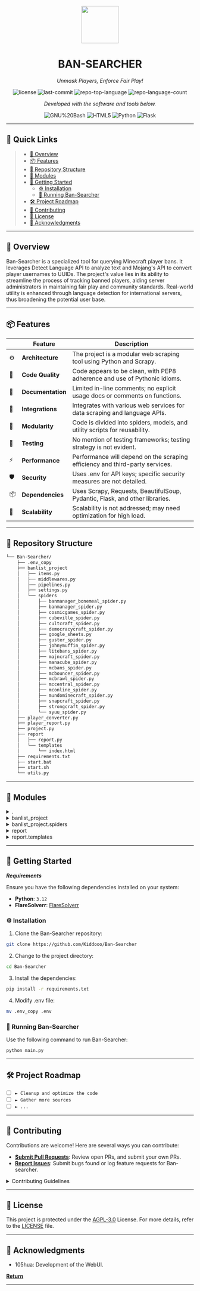 <p align="center">
  <img src="https://img.icons8.com/pulsar-color/96/markdown.png" width="100" />
</p>
<p align="center">
    <h1 align="center">BAN-SEARCHER</h1>
</p>
<p align="center">
    <em>Unmask Players, Enforce Fair Play!</em>
</p>
<p align="center">
	<img src="https://img.shields.io/github/license/Kiddooo/Ban-Searcher?style=flat&color=0080ff" alt="license">
	<img src="https://img.shields.io/github/last-commit/Kiddooo/Ban-Searcher?style=flat&color=0080ff" alt="last-commit">
	<img src="https://img.shields.io/github/languages/top/Kiddooo/Ban-Searcher?style=flat&color=0080ff" alt="repo-top-language">
	<img src="https://img.shields.io/github/languages/count/Kiddooo/Ban-Searcher?style=flat&color=0080ff" alt="repo-language-count">
<p>
<p align="center">
		<em>Developed with the software and tools below.</em>
</p>
<p align="center">
	<img src="https://img.shields.io/badge/GNU%20Bash-4EAA25.svg?style=flat&logo=GNU-Bash&logoColor=white" alt="GNU%20Bash">
	<img src="https://img.shields.io/badge/HTML5-E34F26.svg?style=flat&logo=HTML5&logoColor=white" alt="HTML5">
	<img src="https://img.shields.io/badge/Python-3776AB.svg?style=flat&logo=Python&logoColor=white" alt="Python">
	<img src="https://img.shields.io/badge/Flask-000000.svg?style=flat&logo=Flask&logoColor=white" alt="Flask">
</p>
<hr>

## 🔗 Quick Links

> - [📍 Overview](#-overview)
> - [📦 Features](#-features)
> - [📂 Repository Structure](#-repository-structure)
> - [🧩 Modules](#-modules)
> - [🚀 Getting Started](#-getting-started)
>   - [⚙️ Installation](#️-installation)
>   - [🤖 Running Ban-Searcher](#-running-ban-searcher)
> - [🛠 Project Roadmap](#-project-roadmap)
> - [🤝 Contributing](#-contributing)
> - [📄 License](#-license)
> - [👏 Acknowledgments](#-acknowledgments)

---

## 📍 Overview

Ban-Searcher is a specialized tool for querying Minecraft player bans. It leverages Detect Language API to analyze text and Mojang's API to convert player usernames to UUIDs. The project's value lies in its ability to streamline the process of tracking banned players, aiding server administrators in maintaining fair play and community standards. Real-world utility is enhanced through language detection for international servers, thus broadening the potential user base.

---

## 📦 Features

|    | Feature           | Description                                                                 |
|----|-------------------|-----------------------------------------------------------------------------|
| ⚙️  | **Architecture**  | The project is a modular web scraping tool using Python and Scrapy.         |
| 🔩 | **Code Quality**  | Code appears to be clean, with PEP8 adherence and use of Pythonic idioms.   |
| 📄 | **Documentation** | Limited in-line comments; no explicit usage docs or comments on functions.  |
| 🔌 | **Integrations**  | Integrates with various web services for data scraping and language APIs.   |
| 🧩 | **Modularity**    | Code is divided into spiders, models, and utility scripts for reusability.  |
| 🧪 | **Testing**       | No mention of testing frameworks; testing strategy is not evident.          |
| ⚡️  | **Performance**   | Performance will depend on the scraping efficiency and third-party services.|
| 🛡️ | **Security**      | Uses .env for API keys; specific security measures are not detailed.        |
| 📦 | **Dependencies**  | Uses Scrapy, Requests, BeautifulSoup, Pydantic, Flask, and other libraries.|
| 🚀 | **Scalability**   | Scalability is not addressed; may need optimization for high load.          |


---

## 📂 Repository Structure

```sh
└── Ban-Searcher/
    ├── .env_copy
    ├── banlist_project
    │   ├── items.py
    │   ├── middlewares.py
    │   ├── pipelines.py
    │   ├── settings.py
    │   └── spiders
    │       ├── banmanager_bonemeal_spider.py
    │       ├── banmanager_spider.py
    │       ├── cosmicgames_spider.py
    │       ├── cubeville_spider.py
    │       ├── cultcraft_spider.py
    │       ├── democracycraft_spider.py
    │       ├── google_sheets.py
    │       ├── guster_spider.py
    │       ├── johnymuffin_spider.py
    │       ├── litebans_spider.py
    │       ├── majncraft_spider.py
    │       ├── manacube_spider.py
    │       ├── mcbans_spider.py
    │       ├── mcbouncer_spider.py
    │       ├── mcbrawl_spider.py
    │       ├── mccentral_spider.py
    │       ├── mconline_spider.py
    │       ├── mundominecraft_spider.py
    │       ├── snapcraft_spider.py
    │       ├── strongcraft_spider.py
    │       └── syuu_spider.py
    ├── player_converter.py
    ├── player_report.py
    ├── project.py
    ├── report
    │   ├── report.py
    │   └── templates
    │       └── index.html
    ├── requirements.txt
    ├── start.bat
    ├── start.sh
    └── utils.py
```

---

## 🧩 Modules

<details closed><summary>.</summary>

| File                                                                                           | Summary                                                                                                                                                                                                                                                                                                                                                                                                                                                          |
| ---                                                                                            | ---                                                                                                                                                                                                                                                                                                                                                                                                                                                              |
| [.env_copy](https://github.com/Kiddooo/Ban-Searcher/blob/master/.env_copy)                     | The `.env_copy` file stores a template for environment variables, specifically the API key for a language detection service, used across the `Ban-Searcher` repository, likely for internationalization support in the web scraping modules. |
| [player_converter.py](https://github.com/Kiddooo/Ban-Searcher/blob/master/player_converter.py) | This codebase is for the Ban-Searcher project, focused on scraping and generating reports on player bans from various gaming servers. The structure indicates a Scrapy framework with multiple spiders tailored to different servers, integration with Google Sheets, and facilities for reporting and converting player data.Summary:Centralized ban monitoring and reporting tool for gaming communities; leverages web scraping to aggregate server ban data. |
| [player_report.py](https://github.com/Kiddooo/Ban-Searcher/blob/master/player_report.py)       | The codebase is for a scraping tool designed to extract ban data from various gaming communities, likely to monitor or analyze player bans. The spiders collect ban information, which is processed and potentially reported or integrated with external systems. |
| [requirements.txt](https://github.com/Kiddooo/Ban-Searcher/blob/master/requirements.txt)       | The Ban-Searcher repository leverages Scrapy for data collection, with Flask for web reporting, and interacts with Google Sheets API for data storage and retrieval. It's designed for tracking ban records across various game servers. |
| [utils.py](https://github.com/Kiddooo/Ban-Searcher/blob/master/utils.py)                       | The code is part of a Scrapy-based project designed to scrape ban information from various gaming servers, then process and integrate this data into a centralized system for reporting and analysis. |
| [project.py](https://github.com/Kiddooo/Ban-Searcher/blob/master/project.py)                   | The code snippet is part of a Scrapy project that aggregates ban data from various gaming servers. The `Ban-Searcher` repository primarily consists of multiple spiders for different servers, data processing pipelines, and reporting tools, aimed at tracking player bans in an online gaming community. |
| [start.bat](https://github.com/Kiddooo/Ban-Searcher/blob/master/start.bat)                     | The `start.bat` file is an entry-point script for initializing the Ban-Searcher application on Windows systems. |
| [start.sh](https://github.com/Kiddooo/Ban-Searcher/blob/master/start.sh)                       | The `start.sh` file is an entry-point script for initializing the Ban-Searcher application on Unix |

</details>

<details closed><summary>banlist_project</summary>

| File                                                                                                 | Summary                                                                                                                                                                                                                                      |
| ---                                                                                                  | ---                                                                                                                                                                                                                                          |
| [pipelines.py](https://github.com/Kiddooo/Ban-Searcher/blob/master/banlist_project/pipelines.py)     | The `pipelines.py` defines `BanPipeline` for processing banned player data in a web crawling framework, managing initialization and item processing.                                                                                         |
| [middlewares.py](https://github.com/Kiddooo/Ban-Searcher/blob/master/banlist_project/middlewares.py) | The code snippet is middleware for a web scraping framework, responsible for handling requests and responses within a system designed to aggregate online gaming ban records.                                                                |
| [settings.py](https://github.com/Kiddooo/Ban-Searcher/blob/master/banlist_project/settings.py)       | This configuration establishes settings for a web scraping project that disables logging, sets timeouts, user agents, and manages concurrent requests, middleware, pipelines, and performance features like auto-throttling and DNS caching. |
| [items.py](https://github.com/Kiddooo/Ban-Searcher/blob/master/banlist_project/items.py)             | Defines the BanItem model |

</details>

<details closed><summary>banlist_project.spiders</summary>

| File                                                                                                                                       | Summary                                                                                                                                                                                                                                                                                                                                                                                                                                                            |
| ---                                                                                                                                        | ---                                                                                                                                                                                                                                                                                                                                                                                                                                                                |
| [majncraft_spider.py](https://github.com/Kiddooo/Ban-Searcher/blob/master/banlist_project/spiders/majncraft_spider.py)                     | This spider (`MajncraftSpider`) scrapes player ban data from Majncraft and yields translated ban items for the Ban-Searcher  |
| [litebans_spider.py](https://github.com/Kiddooo/Ban-Searcher/blob/master/banlist_project/spiders/litebans_spider.py)                       | This spider (`LiteBansSpider`) scrapes player ban data from various server websites running LiteBans and yields translated ban items for the Ban-Searcher  |
| [mconline_spider.py](https://github.com/Kiddooo/Ban-Searcher/blob/master/banlist_project/spiders/mconline_spider.py)                       | This spider (`MCOnlineSpider`) scrapes player ban data from the MCOnline API and yields translated ban items for the Ban-Searcher  |
| [mcbans_spider.py](https://github.com/Kiddooo/Ban-Searcher/blob/master/banlist_project/spiders/mcbans_spider.py)                           | This spider (`MCBansSpider`) scrapes player ban data from MCBans and yields translated ban items for the Ban-Searcher  |
| [banmanager_spider.py](https://github.com/Kiddooo/Ban-Searcher/blob/master/banlist_project/spiders/banmanager_spider.py)                   | This spider (`BanManagerSpider`) scrapes player ban data from various servers running BanManager and yields translated ban items for the Ban-Searcher  |
| [banmanager_bonemeal_spider.py](https://github.com/Kiddooo/Ban-Searcher/blob/master/banlist_project/spiders/banmanager_bonemeal_spider.py) | This spider (`BanManagerBonemealSpider`) scrapes player ban data from servers running BanManager-Bonemeal and yields translated ban items for the Ban-Searcher  |
| [strongcraft_spider.py](https://github.com/Kiddooo/Ban-Searcher/blob/master/banlist_project/spiders/strongcraft_spider.py)                 | This spider (`StrongcraftSpider`) scrapes player ban data from Strongcraft and yields translated ban items for the Ban-Searcher  |
| [johnymuffin_spider.py](https://github.com/Kiddooo/Ban-Searcher/blob/master/banlist_project/spiders/johnymuffin_spider.py)                 | This spider (`JohnyMuffinSpider`) scrapes player ban data from JohnyMuffin and yields translated ban items for the Ban-Searcher  |
| [guster_spider.py](https://github.com/Kiddooo/Ban-Searcher/blob/master/banlist_project/spiders/guster_spider.py)                           | This spider (`GusterSpider`) scrapes player ban data from Guster and yields translated ban items for the Ban-Searcher  |
| [syuu_spider.py](https://github.com/Kiddooo/Ban-Searcher/blob/master/banlist_project/spiders/syuu_spider.py)                               | This spider (`SyuuSpider`) scrapes player ban data from Syuu and yields translated ban items for the Ban-Searcher  |
| [cultcraft_spider.py](https://github.com/Kiddooo/Ban-Searcher/blob/master/banlist_project/spiders/cultcraft_spider.py)                     | This spider (`CultCraftSpider`) scrapes player ban data from CultCraft and yields translated ban items for the Ban-Searcher  |
| [cosmicgames_spider.py](https://github.com/Kiddooo/Ban-Searcher/blob/master/banlist_project/spiders/cosmicgames_spider.py)                 | This spider (`CosmicGamesSpider`) scrapes player ban data from Cosmic Games' API and yields translated ban items for the Ban-Searcher  |
| [mundominecraft_spider.py](https://github.com/Kiddooo/Ban-Searcher/blob/master/banlist_project/spiders/mundominecraft_spider.py)           | This spider (`MundoMinecraftSpider`) scrapes player ban data from MundoMinecraft and yields translated ban items for the Ban-Searcher  |
| [cubeville_spider.py](https://github.com/Kiddooo/Ban-Searcher/blob/master/banlist_project/spiders/cubeville_spider.py)                     | This spider (`CubevilleSpider`) scrapes player ban data from Cubeville and yields translated ban items for the Ban-Searcher  |
| [manacube_spider.py](https://github.com/Kiddooo/Ban-Searcher/blob/master/banlist_project/spiders/manacube_spider.py)                       | This spider (`ManaCubeSpider`) scrapes player ban data from ManaCube and yields translated ban items for the Ban-Searcher  |
| [mcbouncer_spider.py](https://github.com/Kiddooo/Ban-Searcher/blob/master/banlist_project/spiders/mcbouncer_spider.py)                     | This spider (`MCBouncerSpider`) scrapes player ban data from MCBouncer and yields translated ban items for the Ban-Searcher  |
| [google_sheets.py](https://github.com/Kiddooo/Ban-Searcher/blob/master/banlist_project/spiders/google_sheets.py)                           | This spider (`GoogleSheetsSpider`) scrapes player ban data from the UHC UBL Sheet and yields translated ban items for the Ban-Searcher  |
| [snapcraft_spider.py](https://github.com/Kiddooo/Ban-Searcher/blob/master/banlist_project/spiders/snapcraft_spider.py)                     | This spider (`SnapcraftSpider`) scrapes player ban data from Snapcraft and yields translated ban items for the Ban-Searcher  |
| [democracycraft_spider.py](https://github.com/Kiddooo/Ban-Searcher/blob/master/banlist_project/spiders/democracycraft_spider.py)           | This spider (`DemocracyCraftSpider`) scrapes player ban data from DemocracyCraft and yields translated ban items for the Ban-Searcher  |
| [mcbrawl_spider.py](https://github.com/Kiddooo/Ban-Searcher/blob/master/banlist_project/spiders/mcbrawl_spider.py)                         | This spider (`MCBrawlSpider`) scrapes player ban data from MCBrawl and yields translated ban items for the Ban-Searcher  |
| [mccentral_spider.py](https://github.com/Kiddooo/Ban-Searcher/blob/master/banlist_project/spiders/mccentral_spider.py)                     | This spider (`MCCentralSpider`) scrapes player ban data from MCCentral and yields translated ban items for the Ban-Searcher  |

</details>

<details closed><summary>report</summary>

| File                                                                              | Summary                                                                                                                                               |
| ---                                                                               | ---                                                                                                                                                   |
| [report.py](https://github.com/Kiddooo/Ban-Searcher/blob/master/report/report.py) | The `report.py` serves as a Flask web application within the Ban-Searcher repo, providing a web interface to display ban reports. |

</details>

<details closed><summary>report.templates</summary>

| File                                                                                          | Summary                                                                                                                                                                          |
| ---                                                                                           | ---                                                                                                                                                                              |
| [index.html](https://github.com/Kiddooo/Ban-Searcher/blob/master/report/templates/index.html) | The HTML for the web interface. |

</details>

---

## 🚀 Getting Started

***Requirements***

Ensure you have the following dependencies installed on your system:

* **Python**: `3.12`
* **FlareSolverr**: [FlareSolverr](https://github.com/FlareSolverr/FlareSolverr)

### ⚙️ Installation

1. Clone the Ban-Searcher repository:

```sh
git clone https://github.com/Kiddooo/Ban-Searcher
```

2. Change to the project directory:

```sh
cd Ban-Searcher
```

3. Install the dependencies:

```sh
pip install -r requirements.txt
```
4. Modify .env file:
```sh
mv .env_copy .env
```

### 🤖 Running Ban-Searcher

Use the following command to run Ban-Searcher:

```sh
python main.py
```

---

## 🛠 Project Roadmap

- [ ] `► Cleanup and optimize the code`
- [ ] `► Gather more sources`
- [ ] `► ...`

---

## 🤝 Contributing

Contributions are welcome! Here are several ways you can contribute:

- **[Submit Pull Requests](https://github.com/Kiddooo/Ban-Searcher/blob/main/CONTRIBUTING.md)**: Review open PRs, and submit your own PRs.
- **[Report Issues](https://github.com/Kiddooo/Ban-Searcher/issues)**: Submit bugs found or log feature requests for Ban-searcher.

<details closed>
    <summary>Contributing Guidelines</summary>

1. **Fork the Repository**: Start by forking the project repository to your GitHub account.
2. **Clone Locally**: Clone the forked repository to your local machine using a Git client.
   ```sh
   git clone https://github.com/Kiddooo/Ban-Searcher
   ```
3. **Create a New Branch**: Always work on a new branch, giving it a descriptive name.
   ```sh
   git checkout -b new-feature-x
   ```
4. **Make Your Changes**: Develop and test your changes locally.
5. **Commit Your Changes**: Commit with a clear message describing your updates.
   ```sh
   git commit -m 'Implemented new feature x.'
   ```
6. **Push to GitHub**: Push the changes to your forked repository.
   ```sh
   git push origin new-feature-x
   ```
7. **Submit a Pull Request**: Create a PR against the original project repository. Clearly describe the changes and their motivations.

Once your PR is reviewed and approved, it will be merged into the main branch.

</details>

---

## 📄 License

This project is protected under the [AGPL-3.0](https://choosealicense.com/licenses/agpl-3.0/) License. For more details, refer to the [LICENSE](https://github.com/Kiddooo/Ban-Searcher/blob/main/LICENSE.md) file.

---

## 👏 Acknowledgments

- 105hua: Development of the WebUI.

[**Return**](#-quick-links)

---
